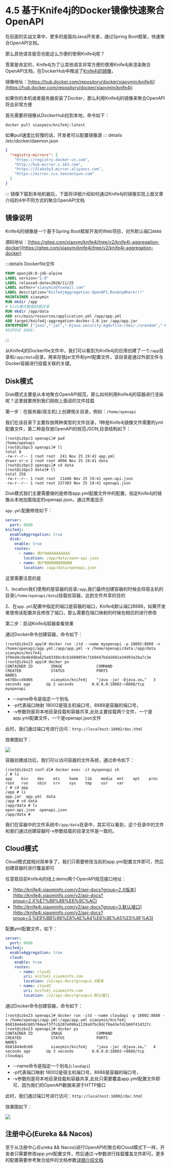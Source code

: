 # 4.5 基于Knife4j的Docker镜像快速聚合OpenAPI

在前面的实战文章中，更多的是面向Java开发者，通过Spring Boot框架，快速聚合OpenAPI文档。

那么其他语言能否也能这么方便的使用Knife4j呢？

答案是肯定的，Knife4j为了让其他语言非常方便的使用Knife4j来渲染聚合OpenAPI文档，在DockerHub中推送了[Knife4j的镜像](https://hub.docker.com/repository/docker/xiaoymin/knife4j)，

镜像地址：[https://hub.docker.com/repository/docker/xiaoymin/knife4j](https://hub.docker.com/repository/docker/xiaoymin/knife4j)

如果你的本机或者服务器安装了Docker，那么利用Knife4j的镜像来聚合OpenAPI将会非常方便

首先需要将镜像从DockerHub拉到本地，命令如下：
```shell script
docker pull xiaoymin/knife4j:latest
```
如果pull速度比较慢的话，开发者可以配置镜像源
::: details /etc/docker/daemon.json
```json
{
  "registry-mirrors": [
    "https://registry.docker-cn.com",
    "http://hub-mirror.c.163.com",
    "https://3laho3y3.mirror.aliyuncs.com",
    "https://mirror.ccs.tencentyun.com"
  ]
}
```
:::
镜像下载到本地机器后，下面将详细介绍如何通过Knife4j的镜像实现上面文章介绍的4中不同方式的聚合OpenAPI文档

## 镜像说明

Knife4j的镜像是一个基于Spring Boot框架开发的Web项目，对外默认端口`8888`

源码地址：[https://gitee.com/xiaoym/knife4j/tree/v2/knife4j-aggregation-docker](https://gitee.com/xiaoym/knife4j/tree/v2/knife4j-aggregation-docker)

:::details Dockerfile文件
```dockerfile
FROM openjdk:8-jdk-alpine
LABEL version="2.0"
LABEL released-date=2020/11/25
LABEL author="xiaoymin@foxmail.com"
LABEL description="Knife4jAggregation OpenAPI,RunAnyWhere!!!"
MAINTAINER xiaoymin
RUN mkdir /app
# Disk模式数据挂载目录
RUN mkdir /app/data
ADD src/main/resources/application.yml /app/app.yml
ADD target/knife4j-aggregation-docker-1.0.jar /app/app.jar
ENTRYPOINT ["java","-jar","-Djava.security.egd=file:/dev/./urandom","-Duser.timezone=Asia/Shanghai","/app/app.jar","--spring.config.location=/app/app.yml"]
#EXPOSE 8888:
```
:::

从Knife4j的Dockerfile文件中，我们可以看到为Knife4j的应用创建了一个`/app`目录和`/app/data`目录，用来存放jar文件和yml配置文件，该目录是通过外部文件与Docker容器进行挂载关联的关键。


## Disk模式

Disk模式主要是从本地聚合OpenAPI规范，那么如何利用Knife4j的容器进行渲染呢？这里就要用到我们刚刚上面说的文件挂载


第一步：在服务器(宿主机)上创建相关目录，例如：`/home/openapi`

我们在该目录下主要存放两种类型的文件目录，1种是Knife4j镜像文件需要的yml配置文件，第二种是存放OpenAPI的规范JSON,目录结构如下：

```shell script
[root@izbpc3 openapi]# pwd
/home/openapi
[root@izbpc3 openapi]# ll
total 8
-rw-r--r-- 1 root root  241 Nov 25 19:42 app.yml
drwxr-xr-x 2 root root 4096 Nov 25 19:41 data
[root@izbpc3 openapi]# cd data
[root@izbpc3 data]# ll
total 256
-rw-r--r-- 1 root root  21448 Nov 25 19:41 open-api.json
-rw-r--r-- 1 root root 237303 Nov 25 19:41 openapi.json
```

Disk模式我们主要需要做的是修改app.yml配置文件中的配置，指定Knife4j的镜像从本地加载指定的openapi.json，通过界面显示

`app.yml`配置修改如下：
```yml
server:
  port: 8888
knife4j:
  enableAggregation: true
  disk:
    enable: true
    routes:
      - name: 用户AAAAAAAAAAA
        location: /app/data/open-api.json
      - name: 用户BBBBBBBBBBBB
        location: /app/data/openapi.json
```

这里需要注意的是

1、location我们使用的是容器的目录`/app`,我们最终创建容器的时候会将宿主机的目录(`/home/openapi/data`)挂载给容器，达到文件共享的目的

2、在`app.yml`配置中指定的端口是容器的端口，Knife4j默认端口8888，如果开发者使用该配置并且修改了端口，那么需要在端口映射的时候也相应的进行修改


第二步：启动Knife4j容器查看效果

通过Docker命令创建容器，命令如下：
```shell script
[root@izbx23 app]# docker run -itd --name myopenapi -p 18002:8888 -v /home/openapi/app.yml:/app/app.yml -v /home/openapi/data:/app/data xiaoymin/knife4j
3f0ed4cde46dd8a625e0338bc8cb1688059c7169447bda5681a34d93e2ba7c3e
[root@izbx23 app]# docker ps 
CONTAINER ID        IMAGE               COMMAND                  CREATED             STATUS              PORTS                     NAMES
e678bccd4d66        xiaoymin/knife4j    "java -jar -Djava.se…"   3 seconds ago       Up 2 seconds        0.0.0.0:18002->8888/tcp   myopenapi
```
- --name命令是指定一个别名
- -p代表端口映射 18002是宿主机端口号，8888是容器的端口号，
- -v参数则是将本地目录挂载和容器共享,此处主要挂载两个文件，一个是app.yml配置文件，一个是openapi.json文件

此时，我们通过端口号进行访问：`http://localhost:18002/doc.html`

效果图如下：

![](/knife4j/assert/aggregation/docker-disk.png)


容器创建成功后，我们可以访问容器的文件系统，通过命令如下：

```shell script
[root@izbx23 conf.d]# docker exec -it myopenapi sh
/ # ls
app    bin    dev    etc    home   lib    media  mnt    opt    proc   root   run    sbin   srv    sys    tmp    usr    var
/ # cd app
/app # ls
app.jar  app.yml  data
/app # cd data
/app/data # ls
open-api.json  openapi.json
/app/data # 
```

我们在容器中的文件系统中`/app/data`目录中，其实可以看到，这个目录中的文件和我们通过创建容器时-v参数挂载的目录文件是一致的。

## Cloud模式

Cloud模式就相对简单多了，我们只需要修改当前的app.yml配置文件即可，然后创建容器时进行覆盖即可

任意取目前Knife4j的线上demo两个OpenAPI规范接口地址：

- [http://knife4j.xiaominfo.com/v2/api-docs?group=2.X版本](http://knife4j.xiaominfo.com/v2/api-docs?group=2.X%E7%89%88%E6%9C%AC)
- [http://knife4j.xiaominfo.com/v2/api-docs?group=3.默认接口](http://knife4j.xiaominfo.com/v2/api-docs?group=3.%E9%BB%98%E8%AE%A4%E6%8E%A5%E5%8F%A3)

配置yml配置文件，如下：

```yml
server:
  port: 8888
knife4j:
  enableAggregation: true
  cloud:
    enable: true
    routes:
      - name: cloud1
        uri: knife4j.xiaominfo.com
        location: /v2/api-docs?group=2.X版本
      - name: cloud2
        uri: knife4j.xiaominfo.com
        location: /v2/api-docs?group=3.默认接口
```

通过Docker命令创建容器，命令如下：
```shell script
[root@izbx23 openapi]# docker run -itd --name cloudapi -p 18002:8888 -v /home/openapi/app.yml:/app/app.yml xiaoymin/knife4j
6b81844e0c605704eef3ffcb207e090a1139a9fbc8dcf0a43efdcb60f41d327c
[root@izbx23 openapi]# docker ps
CONTAINER ID        IMAGE               COMMAND                  CREATED             STATUS              PORTS                     NAMES
6b81844e0c60        xiaoymin/knife4j    "java -jar -Djava.se…"   4 seconds ago       Up 3 seconds        0.0.0.0:18002->8888/tcp   cloudapi
```
- --name命令是指定一个别名(`cloudapi`)
- -p代表端口映射 18002是宿主机端口号，8888是容器的端口号，
- -v参数则是将本地目录挂载和容器共享,此处只需要覆盖app.yml配置文件即可，因为我们的OpenAPI数据来源于HTTP接口

此时，我们通过端口号进行访问：`http://localhost:18002/doc.html`

效果图如下：

![](/knife4j/assert/aggregation/docker-cloud.png)

## 注册中心(Eureka && Nacos)

至于从注册中心(Eureka && Nacos)进行OpenAPI的聚合和Cloud模式下一样，开发者只需要修改app.yml配置文件，然后通过-v参数进行挂载覆盖文件即可。更多的配置需要参考聚合组件的文档参数[详细介绍文档](../documentation/knife4jAggregation.md)
